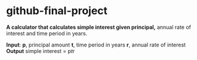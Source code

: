 # github-final-project

<b>A calculator that calculates simple interest given principal,</b> annual rate of interest and time period in years.

<b>Input</b>:
   <b>p</b>, principal amount
   <b>t</b>, time period in years
   <b>r</b>, annual rate of interest
<b>Output</b>
   simple interest = p*t*r
